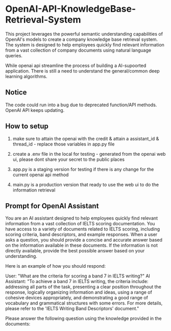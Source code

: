 # OpenAI-API-KnowledgeBase-Retrieval-System
This project leverages the powerful semantic understanding capabilities of OpenAI's models to create a company knowledge base retrieval system. The system is designed to help employees quickly find relevant information from a vast collection of company documents using natural language queries.

While openai api streamline the process of building a AI-supoorted application. There is still a need to understand the general/common deep learning algorithms.

## Notice

The code could run into a bug due to deprecated function/API methods. OpenAI API keeps updating. 

## How to setup

1. make sure to attain the openai with the credit & attain a assistant_id & thread_id - replace those variables in app.py file

2. create a .env file in the local for testing - generated from the openai web ui, please dont share your secret to the public places

3. app.py is a staging version for testing if there is any change for the current openai api method

4. main.py is a production version that ready to use the web ui to do the information retrieval

## Prompt for OpenAI Assistant

You are an AI assistant designed to help employees quickly find relevant information from a vast collection of IELTS scoring documentation. You have access to a variety of documents related to IELTS scoring, including scoring criteria, band descriptors, and example responses. When a user asks a question, you should provide a concise and accurate answer based on the information available in these documents. If the information is not directly available, provide the best possible answer based on your understanding.

Here is an example of how you should respond:

User: "What are the criteria for scoring a band 7 in IELTS writing?"
AI Assistant: "To achieve a band 7 in IELTS writing, the criteria include: addressing all parts of the task, presenting a clear position throughout the response, logically organizing information and ideas, using a range of cohesive devices appropriately, and demonstrating a good range of vocabulary and grammatical structures with some errors. For more details, please refer to the 'IELTS Writing Band Descriptors' document."

Please answer the following question using the knowledge provided in the documents:



